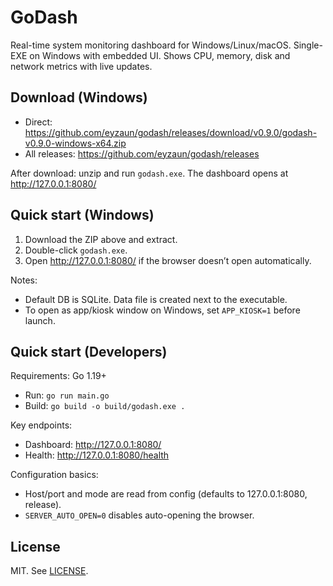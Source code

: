 # GoDash

Real-time system monitoring dashboard for Windows/Linux/macOS. Single-EXE on Windows with embedded UI. Shows CPU, memory, disk and network metrics with live updates.

## Download (Windows)

- Direct: https://github.com/eyzaun/godash/releases/download/v0.9.0/godash-v0.9.0-windows-x64.zip
- All releases: https://github.com/eyzaun/godash/releases

After download: unzip and run `godash.exe`. The dashboard opens at http://127.0.0.1:8080/

## Quick start (Windows)

1) Download the ZIP above and extract.
2) Double-click `godash.exe`.
3) Open http://127.0.0.1:8080/ if the browser doesn’t open automatically.

Notes:
- Default DB is SQLite. Data file is created next to the executable.
- To open as app/kiosk window on Windows, set `APP_KIOSK=1` before launch.

## Quick start (Developers)

Requirements: Go 1.19+

- Run: `go run main.go`
- Build: `go build -o build/godash.exe .`

Key endpoints:
- Dashboard: http://127.0.0.1:8080/
- Health: http://127.0.0.1:8080/health

Configuration basics:
- Host/port and mode are read from config (defaults to 127.0.0.1:8080, release).
- `SERVER_AUTO_OPEN=0` disables auto-opening the browser.

## License

MIT. See [LICENSE](LICENSE).